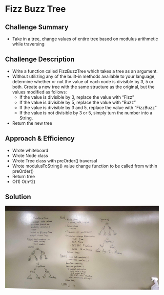 # Fizz Buzz Tree

## Challenge Summary
<!-- Short summary or background information -->
- Take in a tree, change values of entire tree based on modulus arithmetic while traversing

## Challenge Description
<!-- Description of the challenge -->
- Write a function called FizzBuzzTree which takes a tree as an argument.
- Without utilizing any of the built-in methods available to your language, determine whether or not the value of each node is divisible by 3, 5 or both. Create a new tree with the same structure as the original, but the values modified as follows:
  - If the value is divisible by 3, replace the value with “Fizz”
  - If the value is divisible by 5, replace the value with “Buzz”
  - If the value is divisible by 3 and 5, replace the value with “FizzBuzz”
  - If the value is not divisible by 3 or 5, simply turn the number into a String.
- Return the new tree

## Approach & Efficiency
<!-- What approach did you take? Why? What is the Big O space/time for this approach? -->
- Wrote whiteboard
- Wrote Node class
- Wrote Tree class with preOrder() traversal
- Wrote modulusToString() value change function to be called from within preOrder()
- Return tree
- O(1) O(n^2)

## Solution
<!-- Embedded whiteboard image -->
![whiteboard](../../assets/fizz-buzz-tree.jpg "fizz-buzz-tree whiteboard")
